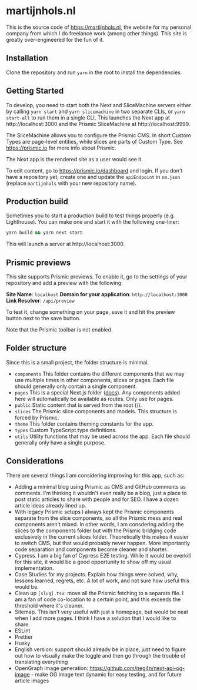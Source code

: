# martijnhols.nl

This is the source code of https://martijnhols.nl, the website for my personal company from which I do freelance work (among other things). This site is greatly over-engineered for the fun of it.

## Installation

Clone the repository and run `yarn` in the root to install the dependencies.

## Getting Started

To develop, you need to start both the Next and SliceMachine servers either by calling `yarn start` and `yarn slicemachine` in two separate CLIs, or `yarn start-all` to run them in a single CLI. This launches the Next app at http://localhost:3000 and the Prismic SliceMachine at http://localhost:9999.

The SliceMachine allows you to configure the Prismic CMS. In short Custom Types are page-level entities, while slices are parts of Custom Type. See https://prismic.io for more info about Prismic.

The Next app is the rendered site as a user would see it.

To edit content, go to https://prismic.io/dashboard and login. If you don't have a repository yet, create one and update the `apiEndpoint` in `sm.json` (replace `martijnhols` with your new repository name).

## Production build

Sometimes you to start a production build to test things properly (e.g. Lighthouse). You can make one and start it with the following one-liner:

```bash
yarn build && yarn next start
```

This will launch a server at http://localhost:3000.

## Prismic previews

This site supports Prismic previews. To enable it, go to the settings of your repository and add a preview with the following:

**Site Name**: `localhost`
**Domain for your application**: `http://localhost:3000`
**Link Resolver**: `/api/preview`

To test it, change something on your page, save it and hit the preview button next to the save button.

Note that the Prismic toolbar is not enabled.

## Folder structure

Since this is a small project, the folder structure is minimal.

- `components` This folder contains the different components that we may use multiple times in other components, slices or pages. Each file should generally only contain a single component.
- `pages` This is a special Next.js folder ([docs](https://nextjs.org/docs/basic-features/pages)). Any components added here will automatically be available as routes. Only use for pages.
- `public` Static content that is served from the root (/).
- `slices` The Prismic slice components and models. This structure is forced by Prismic.
- `theme` This folder contains theming constants for the app.
- `types` Custom TypeScript type definitions.
- `utils` Utility functions that may be used across the app. Each file should generally only have a single purpose.

## Considerations

There are several things I am considering improving for this app, such as:

- Adding a minimal blog using Prismic as CMS and GitHub comments as comments. I'm thinking it wouldn't even really be a blog, just a place to post static articles to share with people and for SEO. I have a dozen article ideas already lined up.
- With legacy Prismic setups I always kept the Prismic components separate from the slice components, so all the Prismic mess and real components aren't mixed. In other words, I am consdering adding the slices to the components folder but with the Prismic bridging code exclusively in the current slices folder. Theoretically this makes it easier to switch CMS, but that would probably never happen. More importantly code separation and components become cleaner and shorter.
- Cypress. I am a big fan of Cypress E2E testing. While it would be overkill for this site, it would be a good opportunity to show off my usual implementation.
- Case Studies for my projects. Explain how things were solved, why, lessons learned, regrets, etc. A lot of work, and not sure how useful this would be.
- Clean up `[slug].tsx`: move all the Prismic fetching to a separate file. I am a fan of code co-location to a certain point, and this exceeds the threshold where it's cleaner.
- Sitemap. This isn't very useful with just a homepage, but would be neat when I add more pages. I think I have a solution that I would like to share.
- ESLint
- Prettier
- Husky
- English version: support should already be in place, just need to figure out how to visually make the toggle and then go through the trouble of translating everything
- OpenGraph image generation: https://github.com/neg4n/next-api-og-image - make OG image text dynamic for easy testing, and for future article images
